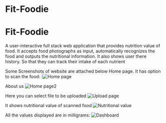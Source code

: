 # Fit-Foodie

# Fit-Foodie

A user-interactive full stack web application that provides nutrition value of food. 
It accepts food photographs as input, automatically recognizes the food and outputs the nutritional information.
It also shows user there history. So that they can track their intake of each nutrient

Some Screenshots of website are attached below
Home page. It has option to scan the food:
:![Home page](https://user-images.githubusercontent.com/85441257/218382738-6b320d25-f400-4a61-9d75-c8855634fb83.png)

About us ![Home page2](https://user-images.githubusercontent.com/85441257/218383005-04429b2e-b0f0-4077-bba5-6b9dfe73b42b.png)

Here you can select file to be uploaded
![Upload page](https://user-images.githubusercontent.com/85441257/218383036-f616ba1e-0e37-4937-87e7-4dfa66c1e989.png)

It shows nutritional value of scanned food
![Nutritional value](https://user-images.githubusercontent.com/85441257/218383152-7d74018b-5cd8-40d4-bda6-438ee11e3ece.png)

All the values displayed are in milligrams:
![Dashboard](https://user-images.githubusercontent.com/85441257/218383218-e3621e10-cd97-4936-9971-9fe002a53be8.png)

